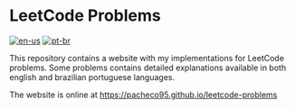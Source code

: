 # LeetCode Problems

[![en-us](https://img.shields.io/badge/%F0%9F%87%BA%F0%9F%87%B8-white?style=flat&label=en-us)](README.md)
[![pt-br](https://img.shields.io/badge/%F0%9F%87%A7%F0%9F%87%B7-white?style=flat&label=pt-br)](README.pt-br.md)

This repository contains a website with my implementations for LeetCode problems.
Some problems contains detailed explanations available in both english and brazilian portuguese languages.

The website is online at https://pacheco95.github.io/leetcode-problems
